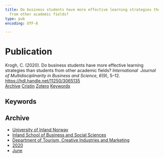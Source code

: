 ```yaml
---
title: Do business students have more effective learning strategies than students
  from other academic fields?
type: pub
encoding: UTF-8

---
```

<h1>Publication</h1>
<article id="csl-bib-container-3IG4RJE7" class="csl-bib-container">
  <div class="csl-bib-body"> <div class="csl-entry">Krogh, C. (2020). Do business students have more effective learning strategies than students from other academic fields? <i>International  Journal of Multidisciplinarity in Business and Science</i>, <i>6</i>(9), 5–12. <a href="https://hdl.handle.net/11250/3065135">https://hdl.handle.net/11250/3065135</a></div> </div>
  <div class="csl-bib-buttons">
    <a href="#taxonomy-article-3IG4RJE7" alt="archive" class="csl-bib-button">Archive</a>
    <a href="https://app.cristin.no/results/show.jsf?id=1814660" alt="Cristin" class="csl-bib-button">Cristin</a>
    <a href="http://zotero.org/groups/5881554/items/3IG4RJE7" alt="Zotero" class="csl-bib-button">Zotero</a>
    <a href="#keywords-article-3IG4RJE7" alt="keywords" class="csl-bib-button">Keywords</a>
  </div>
  <div id="csl-bib-meta-container-3IG4RJE7"></div>
</article>
<div id="csl-bib-meta-3IG4RJE7" class="csl-bib-meta">
  <article id="keywords-article-3IG4RJE7" class="keywords-article">
    <h1>Keywords</h1>
    
  </article>
  <article id="taxonomy-article-3IG4RJE7" class="taxonomy-article">
    <h1>Archive</h1>
    <ul>
      <li><a href="{{< params subfolder >}}en/archive/?key=3DCRN523">University of Inland Norway</a></li>
      <li><a href="{{< params subfolder >}}en/archive/?key=DU8Q9LN9">Inland School of Business and Social Sciences</a></li>
      <li><a href="{{< params subfolder >}}en/archive/?key=HTIZLGPZ">Department of Tourism, Creative Industries and Marketing</a></li>
      <li><a href="{{< params subfolder >}}en/archive/?key=6V8B4IYP">2020</a></li>
      <li><a href="{{< params subfolder >}}en/archive/?key=CCKPGL2G">June</a></li>
    </ul>
  </article>
</div>
